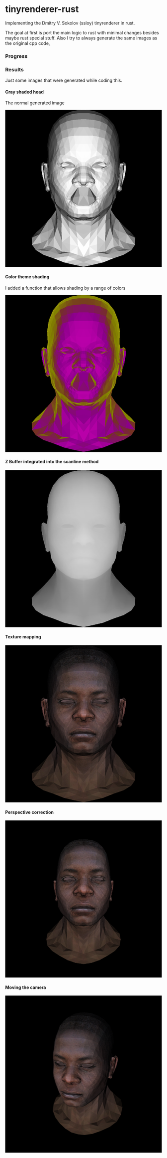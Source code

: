 # tinyrenderer-rust

Implementing the Dmitry V. Sokolov (ssloy) tinyrenderer in rust.

The goal at first is port the main logic to rust with minimal changes besides maybe rust special stuff. Also I try to always generate the same images as the original cpp code,

### Progress

### Results

Just some images that were generated while coding this.

#### Gray shaded head

The normal generated image

![Gray shades](./assets/gray-shaded-head.png)

#### Color theme shading

I added a function that allows shading by a range of colors

![Color theme shading](assets/theme-shaded-head.png)

#### Z Buffer integrated into the scanline method

![Z Buffer](assets/zbuffer.png)

#### Texture mapping

![Texture mapping](assets/texture-mapped-head.png)

#### Perspective correction

![Perspective correction](assets/perspective-correction.png)

#### Moving the camera

![Moving the camera](assets/moved-camera.png)
